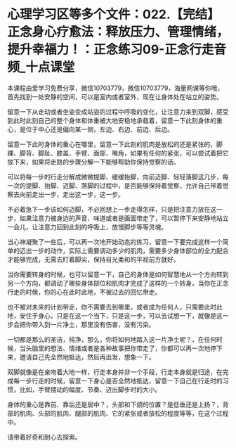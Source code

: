 # 心理学习区等多个文件：022.【完结】正念身心疗愈法：释放压力、管理情绪，提升幸福力！：正念练习09-正念行走音频_十点课堂

本课程由爱学习免费分享，微信10703779，微信10703779，海量网课等你哦，首先找到一处安静的空间，可以是室内或者室外，现在让身体处在站立的姿势。

留意一下从走动或者坐姿变成站姿的过程中呼吸的变化，让注意力来到双脚，感受到此时此刻自己的整个身体和体重被大地安稳地承载着，留意一下此刻身体的重心，是位于中心还是偏向某一侧，左边、右边、前边、后边。

留意一下此时身体的重心在哪里，留意一下此刻的肌肉是放松的还是紧张的，脚踝、脚背、脚趾、膝盖、手臂、面部、嘴角，如果有任何的紧张，可以尝试着把它放下来，如果将走路的步骤分解一下能够帮助你保持觉察的话。

可以将每一步的行走分解成微微提脚、缓缓抬脚，向前迈脚、轻轻落脚这几步，每一次的提脚、抬脚、迈脚、落脚的过程中，是否能够保持着觉察，允许自己带着觉察去向前走出一步，走出这一步，这一步。

不必着急下一步该如何迈脚，不必回想上一步走得怎样，只是把注意力放在这一步，如果注意力被身边的声音、味道或者是画面带走了，可以暂停下来安静地站立一会儿，让注意力回到此刻的呼吸上，放慢脚步等等灵魂。

当心神凝聚了一些后，可以再一次地开始动态的练习，留意一下要完成这样一个简单的迈出一步的动作，实际上需要调动多少的肌肉，需要多少身体部位的全力配合才能够完成，无需去盯着脚尖，保持目光柔和的平视前方就好。

当你需要转身的时候，也可以留意一下，自己的身体是如何智慧地从一个方向转到另一个方向，都调动了哪些身体部位和肌肉才完成了这样的一个转身，当你在正念行走的时候，你的心在此时此地，不被过去的回忆带走。

也不被对未来的计划带走，你不需要去到哪里，或者成为任何人，只需要此时此地，安住于身心，只是在这一个当下，只是这一步，可以去试想一下，就像是这一步会把你带入到一片净土，那里没有伤害，没有污染。

一切都是那么的圣洁，纯净，那么，你将如何地踏入这一片净土呢？，在任何时候，当头脑里的想法、情绪或者是各种故事把你带走了，你都可以再一次地停下来，邀请自己先全然地抵达，然后再出发，想象一下。

双脚就像是在亲吻着大地一样，行走本身并非一个手段，行走本身就是归途，在完成每一步行走的时候，留意一下身心是否全然地抵达，留意一下自己在行走时的习惯，比如，手臂摆动的幅度、节奏、迈出脚步时的大小。

身体的重心是靠前、靠后还是居中？，头部和下颌的位置？是低垂还是上扬？，背部的肌肉、头部的肌肉、腿部的肌肉、它的紧张或者放松的程度等等，在这个过程中。

请带着好奇和耐心去探索。